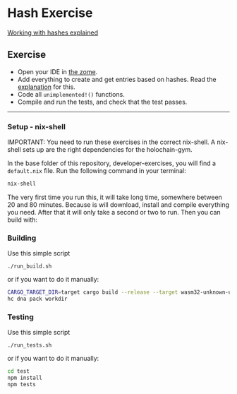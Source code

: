 # Hash Exercise

[Working with hashes explained](https://holochain-gym.github.io/developers/basic/hashes/)

## Exercise

- Open your IDE in [the zome](/basic/1.hashes/zomes/exercise).
- Add everything to create and get entries based on hashes. Read the [explanation](https://holochain-gym.github.io/developers/basic/hashes/) for this.
- Code all `unimplemented!()` functions.
- Compile and run the tests, and check that the test passes.

---

### Setup - nix-shell
IMPORTANT: You need to run these exercises in the correct nix-shell.
A nix-shell sets up are the right dependencies for the holochain-gym.

In the base folder of this repository, developer-exercises, you will find
a `default.nix` file. Run the following command in your terminal:

```bash
nix-shell
```
The very first time you run this, it will take long time, somewhere between 20 and 80 minutes.
Because is will download, install and compile everything you need. After that it will only take a second or two to run.
Then you can build with:

### Building

Use this simple script
```
./run_build.sh
```
or if you want to do it manually:

```bash
CARGO_TARGET_DIR=target cargo build --release --target wasm32-unknown-unknown
hc dna pack workdir
```

### Testing

Use this simple script
```
./run_tests.sh
```
or if you want to do it manually:

```bash
cd test
npm install
npm tests
```